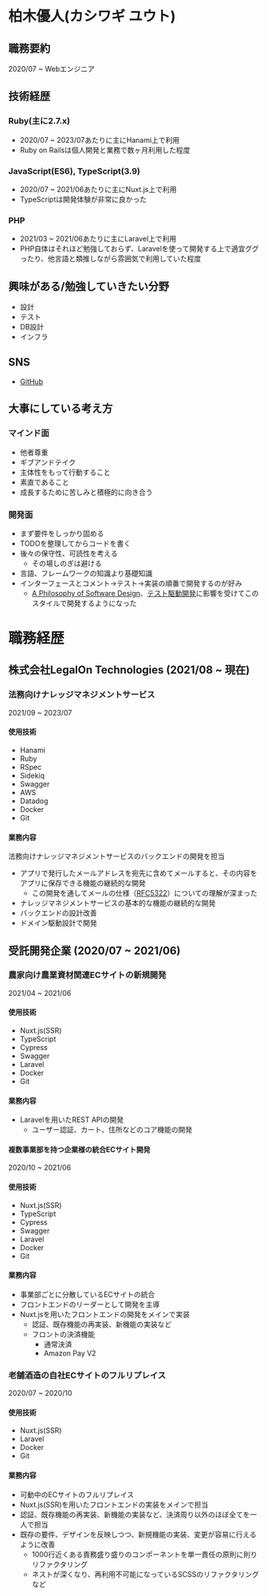 <!--
**YutoKashiwagi/YutoKashiwagi** is a ✨ _special_ ✨ repository because its `README.md` (this file) appears on your GitHub profile.

Here are some ideas to get you started:

- 🔭 I’m currently working on ...
- 🌱 I’m currently learning ...
- 👯 I’m looking to collaborate on ...
- 🤔 I’m looking for help with ...
- 💬 Ask me about ...
- 📫 How to reach me: ...
- 😄 Pronouns: ...
- ⚡ Fun fact: ...
-->

# 柏木優人(カシワギ ユウト)

## 職務要約
2020/07 ~ Webエンジニア

## 技術経歴

### Ruby(主に2.7.x)

- 2020/07 ~ 2023/07あたりに主にHanami上で利用
- Ruby on Railsは個人開発と業務で数ヶ月利用した程度

### JavaScript(ES6), TypeScript(3.9)

- 2020/07 ~ 2021/06あたりに主にNuxt.js上で利用
- TypeScriptは開発体験が非常に良かった

### PHP

- 2021/03 ~ 2021/06あたりに主にLaravel上で利用
- PHP自体はそれほど勉強しておらず、Laravelを使って開発する上で適宜ググったり、他言語と類推しながら雰囲気で利用していた程度

## 興味がある/勉強していきたい分野

- 設計
- テスト
- DB設計
- インフラ

## SNS
- [GitHub](https://github.com/YutoKashiwagi)


## 大事にしている考え方

### マインド面
- 他者尊重
- ギブアンドテイク
- 主体性をもって行動すること
- 素直であること
- 成長するために苦しみと積極的に向き合う

### 開発面
- まず要件をしっかり固める
- TODOを整理してからコードを書く
- 後々の保守性、可読性を考える
  - その場しのぎは避ける
- 言語、フレームワークの知識より基礎知識
- インターフェースとコメント→テスト→実装の順番で開発するのが好み
  - [A Philosophy of Software Design](https://www.amazon.co.jp/Philosophy-Software-Design-2nd-English-ebook/dp/B09B8LFKQL/)、[テスト駆動開発](https://www.amazon.co.jp/%E3%83%86%E3%82%B9%E3%83%88%E9%A7%86%E5%8B%95%E9%96%8B%E7%99%BA-%EF%BC%AB%EF%BD%85%EF%BD%8E%EF%BD%94%EF%BC%A2%EF%BD%85%EF%BD%83%EF%BD%8B-ebook/dp/B077D2L69C/)に影響を受けてこのスタイルで開発するようになった

# 職務経歴

## 株式会社LegalOn Technologies (2021/08 ~ 現在)

### 法務向けナレッジマネジメントサービス
2021/09 ~ 2023/07

#### 使用技術

- Hanami
- Ruby
- RSpec
- Sidekiq
- Swagger
- AWS
- Datadog
- Docker
- Git

#### 業務内容

法務向けナレッジマネジメントサービスのバックエンドの開発を担当
- アプリで発行したメールアドレスを宛先に含めてメールすると、その内容をアプリに保存できる機能の継続的な開発
  - この開発を通してメールの仕様（[RFC5322](https://datatracker.ietf.org/doc/html/rfc5322)）についての理解が深まった
- ナレッジマネジメントサービスの基本的な機能の継続的な開発
- バックエンドの設計改善
- ドメイン駆動設計で開発

## 受託開発企業 (2020/07 ~ 2021/06)

### 農家向け農業資材関連ECサイトの新規開発
2021/04 ~ 2021/06

#### 使用技術
- Nuxt.js(SSR)
- TypeScript
- Cypress
- Swagger
- Laravel
- Docker
- Git

#### 業務内容
- Laravelを用いたREST APIの開発
  - ユーザー認証、カート、住所などのコア機能の開発

#### 複数事業部を持つ企業様の統合ECサイト開発
2020/10 ~ 2021/06

#### 使用技術
- Nuxt.js(SSR)
- TypeScript
- Cypress
- Swagger
- Laravel
- Docker
- Git

#### 業務内容
- 事業部ごとに分散しているECサイトの統合
- フロントエンドのリーダーとして開発を主導
- Nuxt.jsを用いたフロントエンドの開発をメインで実装
  - 認証、既存機能の再実装、新機能の実装など
  - フロントの決済機能
    - 通常決済
    - Amazon Pay V2

### 老舗酒造の自社ECサイトのフルリプレイス
2020/07 ~ 2020/10

#### 使用技術

- Nuxt.js(SSR)
- Laravel
- Docker
- Git

#### 業務内容
- 可動中のECサイトのフルリプレイス
- Nuxt.js(SSR)を用いたフロントエンドの実装をメインで担当
- 認証、既存機能の再実装、新機能の実装など、決済周り以外のほぼ全てを一人で担当
- 既存の要件、デザインを反映しつつ、新規機能の実装、変更が容易に行えるように改善
  - 1000行近くある責務盛り盛りのコンポーネントを単一責任の原則に則りリファクタリング
  - ネストが深くなり、再利用不可能になっているSCSSのリファクタリングなど
